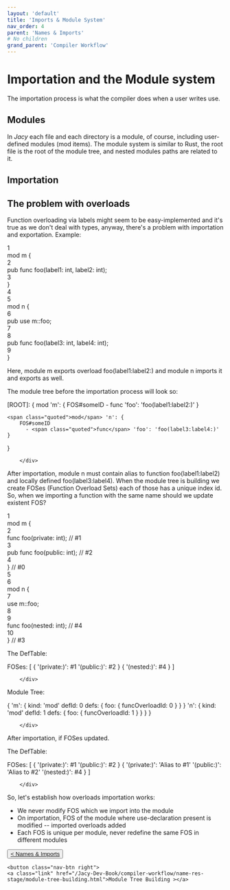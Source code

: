 ```yaml
---
layout: 'default'
title: 'Imports & Module System'
nav_order: 4
parent: 'Names & Imports'
# No children
grand_parent: 'Compiler Workflow'
---
```


# Importation and the Module system

The importation process is what the compiler does when a user writes <span class="inline-code highlight-jc hljs"><span class="hljs-keyword">use</span></span>.

## Modules

In _Jacy_ each file and each directory is a module, of course, including user-defined modules (<span class="inline-code highlight-jc hljs"><span class="hljs-keyword">mod</span></span> items).
The module system is similar to Rust, the root file is the root of the module tree, and nested modules paths are related to it.

## Importation

## The problem with overloads

Function overloading via labels might seem to be easy-implemented and it's true as we don't deal with types, anyway, there's a problem with importation and exportation.
Example:

<div class="code-fence highlight-jc hljs">
            <div class="line-num" data-line-num="1">1</div><div class="line"><span class="hljs-keyword">mod</span> <span class="hljs-title class_">m</span> {</div><div class="line-num" data-line-num="2">2</div><div class="line">    <span class="hljs-keyword">pub</span> <span class="hljs-keyword">func</span> <span class="hljs-title function_">foo</span>(label1: <span class="hljs-type">int</span>, label2: <span class="hljs-type">int</span>);</div><div class="line-num" data-line-num="3">3</div><div class="line">}</div><div class="line-num" data-line-num="4">4</div><div class="line"></div><div class="line-num" data-line-num="5">5</div><div class="line"><span class="hljs-keyword">mod</span> <span class="hljs-title class_">n</span> {</div><div class="line-num" data-line-num="6">6</div><div class="line">    <span class="hljs-keyword">pub</span> <span class="hljs-keyword">use</span> m::foo;</div><div class="line-num" data-line-num="7">7</div><div class="line"></div><div class="line-num" data-line-num="8">8</div><div class="line">    <span class="hljs-keyword">pub</span> <span class="hljs-keyword">func</span> <span class="hljs-title function_">foo</span>(label3: <span class="hljs-type">int</span>, label4: <span class="hljs-type">int</span>);</div><div class="line-num" data-line-num="9">9</div><div class="line">}</div>
        </div>

Here, module <span class="inline-code highlight-jc hljs">m</span> exports overload <span class="inline-code highlight-jc hljs"><span class="hljs-title function_ invoke__">foo</span>(label1:label2:)</span> and module <span class="inline-code highlight-jc hljs">n</span> imports it and exports as well.

The module tree before the importation process will look so:

<div class="code-fence">
            [ROOT]: {
    <span class="quoted">mod</span> 'm': {
        FOS#someID
          - <span class="quoted">func</span> 'foo': 'foo(label1:label2:)'
    }

    <span class="quoted">mod</span> 'n': {
        FOS#someID
          - <span class="quoted">func</span> 'foo': 'foo(label3:label4:)'
    }
}

        </div>

After importation, module <span class="inline-code highlight-jc hljs">n</span> must contain alias to function <span class="inline-code highlight-jc hljs"><span class="hljs-title function_ invoke__">foo</span>(label1:label2)</span> and locally defined <span class="inline-code highlight-jc hljs"><span class="hljs-title function_ invoke__">foo</span>(label3:label4)</span>.
When the module tree is building we create FOSes (Function Overload Sets) each of those has a unique index id.
So, when we importing a function with the same name should we update existent FOS?

<div class="code-fence highlight-jc hljs">
            <div class="line-num" data-line-num="1">1</div><div class="line"><span class="hljs-keyword">mod</span> <span class="hljs-title class_">m</span> {</div><div class="line-num" data-line-num="2">2</div><div class="line">    <span class="hljs-keyword">func</span> <span class="hljs-title function_">foo</span>(private: <span class="hljs-type">int</span>); <span class="hljs-comment">// #1</span></div><div class="line-num" data-line-num="3">3</div><div class="line">    <span class="hljs-keyword">pub</span> <span class="hljs-keyword">func</span> <span class="hljs-title function_">foo</span>(public: <span class="hljs-type">int</span>); <span class="hljs-comment">// #2</span></div><div class="line-num" data-line-num="4">4</div><div class="line">} <span class="hljs-comment">// #0</span></div><div class="line-num" data-line-num="5">5</div><div class="line"></div><div class="line-num" data-line-num="6">6</div><div class="line"><span class="hljs-keyword">mod</span> <span class="hljs-title class_">n</span> {</div><div class="line-num" data-line-num="7">7</div><div class="line">    <span class="hljs-keyword">use</span> m::foo;</div><div class="line-num" data-line-num="8">8</div><div class="line"></div><div class="line-num" data-line-num="9">9</div><div class="line">    <span class="hljs-keyword">func</span> <span class="hljs-title function_">foo</span>(nested: <span class="hljs-type">int</span>); <span class="hljs-comment">// #4</span></div><div class="line-num" data-line-num="10">10</div><div class="line">} <span class="hljs-comment">// #3</span></div>
        </div>

The <span class="inline-code highlight-jc hljs">DefTable</span>:

<div class="code-fence">
            FOSes: [
    {
        '(private:)': #1
        '(public:)': #2
    }
    {
        '(nested:)': #4
    }
]

        </div>

Module Tree:

<div class="code-fence">
            {
    'm': {
        kind: 'mod'
        defId: 0
        defs: {
            foo: {
                funcOverloadId: 0
            }
        }
    }
    'n': {
        kind: 'mod'
        defId: 1
        defs: {
            foo: {
                funcOverloadId: 1
            }
        }
    }
}

        </div>

After importation, if FOSes updated.

The <span class="inline-code highlight-jc hljs">DefTable</span>:

<div class="code-fence">
            FOSes: [
    {
        '(private:)': #1
        '(public:)': #2
    }
    {
        '(private:)': 'Alias to #1'
        '(public:)': 'Alias to #2'
        '(nested:)': #4
    }
]

        </div>

So, let's establish how overloads importation works:

- We never modify FOS which we import into the module
- On importation, FOS of the module where <span class="inline-code highlight-jc hljs"><span class="hljs-keyword">use</span></span>-declaration present is modified -- imported overloads added
- Each FOS is unique per module, never redefine the same FOS in different modules
<div class="nav-btn-block">
    <button class="nav-btn left">
    <a class="link" href="/Jacy-Dev-Book/compiler-workflow/name-res-stage/index.html">< Names & Imports</a>
</button>

    <button class="nav-btn right">
    <a class="link" href="/Jacy-Dev-Book/compiler-workflow/name-res-stage/module-tree-building.html">Module Tree Building ></a>
</button>

</div>
